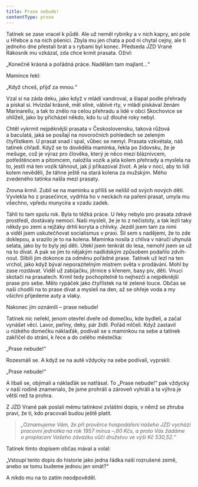 ```yaml
---
title: Prase nebude!
contentType: prose
---
```


<section>

Tatínek se zase vracel k půdě. Ale už neměl rybníky a v nich kapry, ani pole u Hřebce a na nich pšenici. Zbyla mu jen chata a pod ní chytal cejny, ale ti jednoho dne přestali brát a s rybami byl konec. Předseda JZD Vrané Rákosník mu vzkázal, zda chce krmit prasata. Oživl:

„Konečně krásná a pořádná práce. Nadělám tam majlant…“

Mamince řekl:

„Když chceš, přijď za mnou.“

Vzal si na záda deku, jako když v mládí vandroval, a šlapal podle přehrady a pískal si. Hvízdal krásně, měl silné, vábivé rty, v mládí pískával ženám Marinarellu, a tak to znělo na celou přehradu a lidé v obci Skochovice se ohlíželi, jako by přicházel někdo, kdo tu už dlouhé roky nebyl.

Chtěl vykrmit nejpěknější prasata v Československu, taková růžová a baculatá, jaká se posílají na novoročních pohledech se zeleným čtyřlístkem. U prasat snad i spal, vůbec se nemyl. Prasata vzkvétala, náš tatínek chřadl. Když se to dověděla maminka, řekla po židovsku, že je mešuge, což je výraz pro člověka, který je něco mezi bláznivcem, potřeštěncem a pitomcem, naložila vozík a jela kolem přehrady a myslela na to, jestli má ten vozík táhnout, jak jí přikazoval život. A jela v noci, aby to lidi kolem nevěděli, že táhne ještě na stará kolena za mužským. Mého zvedeného tatínka našla mezi prasaty.

Zrovna krmil. Zubil se na maminku a příliš se nelišil od svých nových dětí. Vyvlekla ho z prasečince, vydrhla ho v neckách na paření prasat, umyla mu všechno, vpředu munycíra a vzadu zadek.

Táhli to tam spolu rok. Byla to těžká práce. U řeky nebylo pro prasata zdravé prostředí, dostávaly nemoci. Naši mysleli, že je to z nečistoty, a tak lezli taky někdy po zemi a rejžáky drhli koryta a chlívky. Jezdil jsem tam za nimi a viděl jsem uskutečňovat socialismus v praxi. Šli sem s nadějemi, že to zde doklepou, a srazilo je to na kolena. Maminka nosila z chlíva v náručí uhynulá selata, jako by to byly její děti. Utekl jsem tenkrát do lesa, nemohl jsem se už na to dívat. A pak se jim to nějakým nadlidským způsobem podařilo zdvih­nout. Slíbili jim dokonce za odměnu pořádné prase. Tatínek už lezl na ten vrchol, jako když býval neporazitelným mistrem světa v prodávání. Mohl by zase rozdávat. Viděl už zabijačku, jitrnice s křenem, basy piv, děti. Vnuci skotačí na prasatech. Krmil tedy pochopitelně to nejhezčí a nejpěknější prase pro sebe. Mělo rypáček jako čtyřlístek na té zelené louce. Občas se naši chodili na to prase dívat a mysleli na den, až se ohřeje voda a my všichni přijedeme auty a vlaky.

Nakonec jim oznámili – prase nebude!

Tatínek nic neřekl, jenom otevřel dveře od domečku, kde bydleli, a začal vynášet věci. Lavor, peřiny, deky, pár židlí. Pořád mlčeli. Když zastavil u nízkého domečku náklaďák, podívali se s maminkou na sebe a tatínek zakřičel do strání, k řece a do celého městečka:

„Prase nebude!“

Rozesmáli se. A když se na autě vždycky na sebe podívali, vyprskli:

„Prase nebude!“

A líbali se, objímali a náklaďák se natřásal. To „Prase nebude!“ pak vždycky v naší rodině znamenalo, že jsme prohráli a zároveň vyhráli a ta výhra je větší než ta prohra.

Z JZD Vrané pak poslali mému tatínkovi zvláštní dopis, v němž se zhruba praví, že ti, kdo pracovali budou ještě platit.

</section>

<section>

> _„Oznamujeme Vám, že při prověrce hospodaření našeho JZD vychází pracovní jednotka na rok 1957 mínus –,60 Kčs, a proto Vás žádáme o proplacení Vašeho závazku vůči družstvu ve výši Kč 530,52.“_

</section>

<section>

Tatínek tímto dopisem občas mával a volal:

„Vstoupí tento dopis do historie jako jedna řádka naší rozrušené země, anebo se tomu budeme jednou jen smát?“

A nikdo mu na to zatím neodpověděl.

</section>

